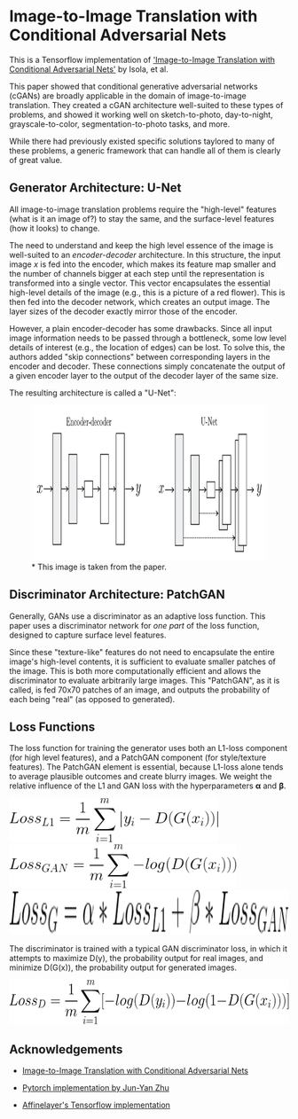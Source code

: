 # Image-to-Image Translation with Conditional Adversarial Nets

This is a Tensorflow implementation of ['Image-to-Image Translation with Conditional Adversarial Nets'](https://arxiv.org/pdf/1611.07004.pdf) by Isola, et al. 

This paper showed that conditional generative adversarial networks (cGANs) are broadly applicable in the domain of image-to-image translation. They created a cGAN architecture well-suited to these types of problems, and showed it working well on sketch-to-photo, day-to-night, grayscale-to-color, segmentation-to-photo tasks, and more. 

While there had previously existed specific solutions taylored to many of these problems, a generic framework that can handle all of them is clearly of great value.  

## Generator Architecture: U-Net 

All image-to-image translation problems require the "high-level" features (what is it an image of?) to stay the same, and the surface-level features (how it looks) to change. 

The need to understand and keep the high level essence of the image is well-suited to an <i>encoder-decoder</i> architecture. In this structure, the input image <i>x</i> is fed into the encoder, which makes its feature map smaller and the number of channels bigger at each step until the representation is transformed into a single vector. This vector encapsulates the essential high-level details of the image (e.g., this is a picture of a red flower). This is then fed into the decoder network, which creates an output image. The layer sizes of the decoder exactly mirror those of the encoder.

However, a plain encoder-decoder has some drawbacks. Since all input image information needs to be passed through a bottleneck, some low level details of interest (e.g., the location of edges) can be lost. To solve this, the authors added "skip connections" between corresponding layers in the encoder and decoder. These connections simply concatenate the output of a given encoder layer to the output of the decoder layer of the same size. 

The resulting architecture is called a "U-Net":

<figure>
<img height='280' src='readme_images/u-net.png'/>
<figcaption>* This image is taken from the paper.</figcaption>
</figure>

## Discriminator Architecture: PatchGAN

Generally, GANs use a discriminator as an adaptive loss function. This paper uses a discriminator network for <i>one part</i> of the loss function, designed to capture surface level features.  

Since these "texture-like" features do not need to encapsulate the entire image's high-level contents, it is sufficient to evaluate smaller patches of the image. This is both more computationally efficient and allows the discriminator to evaluate arbitrarily large images. This "PatchGAN", as it is called, is fed 70x70 patches of an image, and outputs the probability of each being "real" (as opposed to generated). 

## Loss Functions

The loss function for training the generator uses both an L1-loss component (for high level features), and a PatchGAN component (for style/texture features). The PatchGAN element is essential, because L1-loss alone tends to average plausible outcomes and create blurry images. We weight the relative influence of the L1 and GAN loss with the hyperparameters <b>α</b> and <b>β</b>.

<img height='80' src='readme_images/L1_loss.png'/>
<img height='80' src='readme_images/GAN_loss.png'/>
<img height='80' src='readme_images/Loss_G.png'/>

The discriminator is trained with a typical GAN discriminator loss, in which it attempts to maximize D(y), the probability output for real images, and minimize D(G(x)), the probability output for generated images.

<img height='80' src='readme_images/D_loss.png'/>

## Acknowledgements

* [Image-to-Image Translation with Conditional Adversarial Nets](https://arxiv.org/pdf/1611.07004.pdf)

* [Pytorch implementation by Jun-Yan Zhu](https://github.com/junyanz/pytorch-CycleGAN-and-pix2pix)

* [Affinelayer's Tensorflow implementation](https://github.com/affinelayer/pix2pix-tensorflow)
